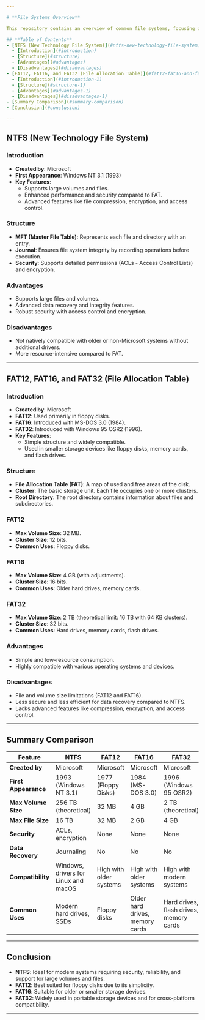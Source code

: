 ```yaml
---

# **File Systems Overview**

This repository contains an overview of common file systems, focusing on their structure, advantages, and limitations. The file systems covered include **NTFS**, **FAT12**, **FAT16**, **FAT32**, and **ext** family systems.

## **Table of Contents**
- [NTFS (New Technology File System)](#ntfs-new-technology-file-system)
  - [Introduction](#introduction)
  - [Structure](#structure)
  - [Advantages](#advantages)
  - [Disadvantages](#disadvantages)
- [FAT12, FAT16, and FAT32 (File Allocation Table)](#fat12-fat16-and-fat32-file-allocation-table)
  - [Introduction](#introduction-1)
  - [Structure](#structure-1)
  - [Advantages](#advantages-1)
  - [Disadvantages](#disadvantages-1)
- [Summary Comparison](#summary-comparison)
- [Conclusion](#conclusion)

---
```


## **NTFS (New Technology File System)**

### **Introduction**
- **Created by**: Microsoft
- **First Appearance**: Windows NT 3.1 (1993)
- **Key Features**:
  - Supports large volumes and files.
  - Enhanced performance and security compared to FAT.
  - Advanced features like file compression, encryption, and access control.

### **Structure**
- **MFT (Master File Table)**: Represents each file and directory with an entry.
- **Journal**: Ensures file system integrity by recording operations before execution.
- **Security**: Supports detailed permissions (ACLs - Access Control Lists) and encryption.

### **Advantages**
- Supports large files and volumes.
- Advanced data recovery and integrity features.
- Robust security with access control and encryption.

### **Disadvantages**
- Not natively compatible with older or non-Microsoft systems without additional drivers.
- More resource-intensive compared to FAT.

---

## **FAT12, FAT16, and FAT32 (File Allocation Table)**

### **Introduction**
- **Created by**: Microsoft
- **FAT12**: Used primarily in floppy disks.
- **FAT16**: Introduced with MS-DOS 3.0 (1984).
- **FAT32**: Introduced with Windows 95 OSR2 (1996).
- **Key Features**:
  - Simple structure and widely compatible.
  - Used in smaller storage devices like floppy disks, memory cards, and flash drives.

### **Structure**
- **File Allocation Table (FAT)**: A map of used and free areas of the disk.
- **Cluster**: The basic storage unit. Each file occupies one or more clusters.
- **Root Directory**: The root directory contains information about files and subdirectories.

### **FAT12**
- **Max Volume Size**: 32 MB.
- **Cluster Size**: 12 bits.
- **Common Uses**: Floppy disks.

### **FAT16**
- **Max Volume Size**: 4 GB (with adjustments).
- **Cluster Size**: 16 bits.
- **Common Uses**: Older hard drives, memory cards.

### **FAT32**
- **Max Volume Size**: 2 TB (theoretical limit: 16 TB with 64 KB clusters).
- **Cluster Size**: 32 bits.
- **Common Uses**: Hard drives, memory cards, flash drives.

### **Advantages**
- Simple and low-resource consumption.
- Highly compatible with various operating systems and devices.

### **Disadvantages**
- File and volume size limitations (FAT12 and FAT16).
- Less secure and less efficient for data recovery compared to NTFS.
- Lacks advanced features like compression, encryption, and access control.

---

## **Summary Comparison**

| Feature                     | NTFS                        | FAT12                       | FAT16                       | FAT32                        |
|-----------------------------|-----------------------------|-----------------------------|-----------------------------|-----------------------------|
| **Created by**               | Microsoft                   | Microsoft                   | Microsoft                   | Microsoft                   |
| **First Appearance**         | 1993 (Windows NT 3.1)       | 1977 (Floppy Disks)          | 1984 (MS-DOS 3.0)           | 1996 (Windows 95 OSR2)      |
| **Max Volume Size**          | 256 TB (theoretical)        | 32 MB                       | 4 GB                        | 2 TB (theoretical)          |
| **Max File Size**            | 16 TB                       | 32 MB                       | 2 GB                        | 4 GB                        |
| **Security**                 | ACLs, encryption            | None                        | None                        | None                        |
| **Data Recovery**            | Journaling                  | No                          | No                          | No                          |
| **Compatibility**            | Windows, drivers for Linux and macOS | High with older systems    | High with older systems     | High with modern systems    |
| **Common Uses**              | Modern hard drives, SSDs     | Floppy disks                | Older hard drives, memory cards | Hard drives, flash drives, memory cards |

---

## **Conclusion**

- **NTFS**: Ideal for modern systems requiring security, reliability, and support for large volumes and files.
- **FAT12**: Best suited for floppy disks due to its simplicity.
- **FAT16**: Suitable for older or smaller storage devices.
- **FAT32**: Widely used in portable storage devices and for cross-platform compatibility.

---
